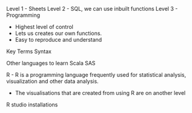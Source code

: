 Level 1 - Sheets 
Level 2 - SQL, we can use inbuilt functions
Level 3 - Programming
- Highest level of control
- Lets us creates our own functions.
- Easy to reproduce and understand 
  
Key Terms 
Syntax

Other languages to learn 
Scala 
SAS

R - R is a programming language frequently used for statistical analysis, visualization and other data analysis.
- The visualisations that are created from using R are on another level 

R studio installations 